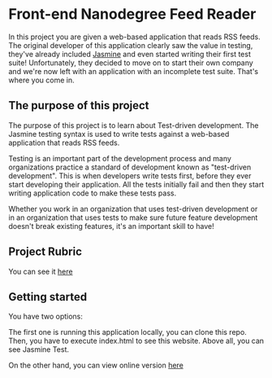 # Front-end Nanodegree Feed Reader

In this project you are given a web-based application that reads RSS feeds. The original developer of this application clearly saw the value in testing, they've already included [Jasmine](http://jasmine.github.io/) and even started writing their first test suite! Unfortunately, they decided to move on to start their own company and we're now left with an application with an incomplete test suite. That's where you come in.


## The purpose of this project

The purpose of this project is to learn about Test-driven development. The Jasmine testing syntax is used to write tests against a web-based application that reads RSS feeds.

Testing is an important part of the development process and many organizations practice a standard of development known as "test-driven development". This is when developers write tests first, before they ever start developing their application. All the tests initially fail and then they start writing application code to make these tests pass.

Whether you work in an organization that uses test-driven development or in an organization that uses tests to make sure future feature development doesn't break existing features, it's an important skill to have!

## Project Rubric
You can see it [here](https://review.udacity.com/#!/projects/3442558598/rubric)

## Getting started
You have two options:

The first one is running this application locally, you can clone this repo. Then, you have to execute index.html to see this website. Above all, you can see Jasmine Test.

On the other hand, you can view online version [here](https://joelcantero.github.io/frontend-nanodegree-feedreader/)